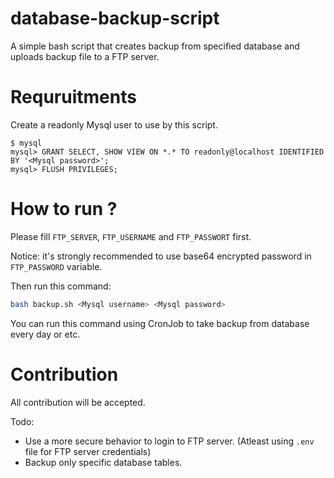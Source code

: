 # database-backup-script
A simple bash script that creates backup from specified database and uploads backup file to a FTP server.

# Requruitments
Create a readonly Mysql user to use by this script.
```
$ mysql
mysql> GRANT SELECT, SHOW VIEW ON *.* TO readonly@localhost IDENTIFIED BY '<Mysql password>';
mysql> FLUSH PRIVILEGES;
```

# How to run ?
Please fill `FTP_SERVER`, `FTP_USERNAME` and `FTP_PASSWORT` first.

Notice: it's strongly recommended to use base64 encrypted password in `FTP_PASSWORD` variable.

Then run this command:
```bash
bash backup.sh <Mysql username> <Mysql password>
```

You can run this command using CronJob to take backup from database every day or etc.

# Contribution
All contribution will be accepted.

Todo:
- Use a more secure behavior to login to FTP server. (Atleast using `.env` file for FTP server credentials)
- Backup only specific database tables.
